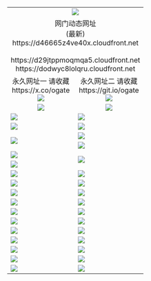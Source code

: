 ﻿<table>
  <tr></tr>
  <tr><td colspan=2 align=center><img src="https://d46665z4ve40x.cloudfront.net/Up/oGate.jpg" /></td></tr>
  <tr><td colspan=2 align=center>网门动态网址<br/>(最新)
<br>https://d46665z4ve40x.cloudfront.net
<br/>
<br>https://d29jtppmoqmqa5.cloudfront.net
<br>https://dodwyc8lolqru.cloudfront.net
    </td>
  </tr>
  <tr>
    <td align=center>永久网址一 请收藏<br/>https://x.co/ogate<br><a href="https://d46665z4ve40x.cloudfront.net/Up/0WMGDL1.png"><img src="https://d46665z4ve40x.cloudfront.net/Up/0WMGD1.png" /></a></td>
    <td align=center>永久网址二 请收藏<br/>https://git.io/ogate<br><a href="https://d46665z4ve40x.cloudfront.net/Up/0WMGDL2.png"><img src="https://d46665z4ve40x.cloudfront.net/Up/0WMGD2.png" /></a></td>
  </tr>
  <tr>
    <td align=center><a href="https://d46665z4ve40x.cloudfront.net/?from=github"><img src="https://d46665z4ve40x.cloudfront.net/Up/0WMPG.jpg" /></a></td>
    <td align=center><a href="https://d46665z4ve40x.cloudfront.net/ogUP.aspx?name=0oGate.apk&from=github"><img src="https://d46665z4ve40x.cloudfront.net/Up/0WMAZ.jpg" /></a></td>
  </tr>
  <tr>
    <td><a href="https://d46665z4ve40x.cloudfront.net/oNote.aspx?id=oGate&from=github" target="_blank"><img src="https://d46665z4ve40x.cloudfront.net/Up/0WCYY.jpg" /></a></td>
    <td><a href="https://d46665z4ve40x.cloudfront.net/oNote.aspx?id=oNote&from=github" target="_blank"><img src="https://d46665z4ve40x.cloudfront.net/Up/0WZTT.jpg" /></a></td>
  </tr>
  <tr>
    <td><a href="https://d46665z4ve40x.cloudfront.net/ogDY.aspx?from=github" target="_blank"><img src="https://d46665z4ve40x.cloudfront.net/Up/DY.jpg"/></a></td>
    <td><a href="https://d46665z4ve40x.cloudfront.net/ogST.aspx?from=github" target="_blank"><img src="https://d46665z4ve40x.cloudfront.net/Up/ST.jpg"/></a></td>
  </tr>
  <tr>
    <td rowspan=2><a href="https://d46665z4ve40x.cloudfront.net/ogUP.aspx?name=WJ.mp4&count=240P:5,480P:1&from=github" target="_blank"><img src="https://d46665z4ve40x.cloudfront.net/Up/WJ.jpg" /></a></td>
    <td><a href="https://d46665z4ve40x.cloudfront.net/ogUP.aspx?name=DKC.mp4&count=17&from=github" target="_blank"><img src="https://d46665z4ve40x.cloudfront.net/Up/DKC.jpg" /></a></td> 
  </tr>
  <tr>
    <td><a href="https://d46665z4ve40x.cloudfront.net/ogUP.aspx?name=LRWS.mp4&count=6B:17,5A:10,5B:35,4A:14,4B:19,3A:10,3B:26,2A:16,2B:21,1A:23,1B:29&from=github" target="_blank"><img src="https://d46665z4ve40x.cloudfront.net/Up/LRWS.jpg" /></a></td>
  </tr>
  <tr>
    <td><a href="https://d46665z4ve40x.cloudfront.net/ogUP.aspx?name=JQR.mp4&count=2&from=github" target="_blank"><img src="https://d46665z4ve40x.cloudfront.net/Up/JQR.jpg" /></a></td>   
    <td rowspan=2><a href="https://d46665z4ve40x.cloudfront.net/ogUP.aspx?name=JP.mp4&count=9&from=github" target="_blank"><img src="https://d46665z4ve40x.cloudfront.net/Up/JP.jpg" /></td>
  </tr>
  <tr>
    <td><a href="https://d46665z4ve40x.cloudfront.net/ogUP.aspx?name=ZSJ.mp4&count=16&from=github" target="_blank"><img src="https://d46665z4ve40x.cloudfront.net/Up/ZSJ.jpg" /></a></td>
  </tr>
  <tr>
    <td><a href="https://d46665z4ve40x.cloudfront.net/ogUP.aspx?name=SSZJ.mp4&count=6&from=github" target="_blank"><img src="https://d46665z4ve40x.cloudfront.net/Up/SSZJ.jpg" /></a></td>
    <td><a href="https://d46665z4ve40x.cloudfront.net/ogUP.aspx?name=WH.mp4&from=github" target="_blank"><img src="https://d46665z4ve40x.cloudfront.net/Up/WH.jpg" /></a></td>
  </tr>
  <tr>
    <td><a href="https://d46665z4ve40x.cloudfront.net/ogUP.aspx?name=3XZM.mp4&count=240P:1,480P:1&from=github" target="_blank"><img src="https://d46665z4ve40x.cloudfront.net/Up/3XZM.jpg" /></a></td>
    <td><a href="https://d46665z4ve40x.cloudfront.net/ogUP.aspx?name=DWHM.mp4&from=github" target="_blank"><img src="https://d46665z4ve40x.cloudfront.net/Up/DWHM.jpg" /></a></td>
  </tr>
  <tr>
    <td><a href="https://d46665z4ve40x.cloudfront.net/ogUP.aspx?name=TRHY.mp4&from=github" target="_blank"><img src="https://d46665z4ve40x.cloudfront.net/Up/TRHY.jpg" /></a></td>
    <td><a href="https://d46665z4ve40x.cloudfront.net/ogUP.aspx?name=XTFY.mp4&count=24&from=github" target="_blank"><img src="https://d46665z4ve40x.cloudfront.net/Up/XTFY.jpg" /></a></td>
  </tr>
  <tr>
    <td><a href="https://d46665z4ve40x.cloudfront.net/ogUP.aspx?name=4SQQ.mp4&count=06:18&current=06:18&from=github" target="_blank"><img src="https://d46665z4ve40x.cloudfront.net/Up/4SQQ0.jpg" /></a></td>
    <td><a href="https://d46665z4ve40x.cloudfront.net/ogUP.aspx?name=4SHQ.mp4&count=06:20&current=06:20&from=github" target="_blank"><img src="https://d46665z4ve40x.cloudfront.net/Up/4SHQ0.jpg" /></a></td>
  </tr>
  <tr>
    <td><a href="https://d46665z4ve40x.cloudfront.net/ogUP.aspx?name=4SZG.mp4&count=06:20&current=06:20&from=github" target="_blank"><img src="https://d46665z4ve40x.cloudfront.net/Up/4SZG0.jpg" /></a></td>
    <td><a href="https://d46665z4ve40x.cloudfront.net/ogUP.aspx?name=4SDJ.mp4&count=06:34&current=06:33&from=github" target="_blank"><img src="https://d46665z4ve40x.cloudfront.net/Up/4SDJ0.jpg" /></a></td>
  </tr>
  <tr>
    <td><a href="https://d46665z4ve40x.cloudfront.net/onUP.aspx?name=https://x.co/dtw99&from=github" target="_blank"><img src="https://d46665z4ve40x.cloudfront.net/Up/0DTW.jpg"/></a></td>
    <td><a href="https://d46665z4ve40x.cloudfront.net/onUP.aspx?name=https://d2ao90bsskjq20.cloudfront.net/acenter/&from=github" target="_blank"><img src="https://d46665z4ve40x.cloudfront.net/Up/0TDW.jpg" /></a></td>
  </tr>
  <tr>
    <td><a href="https://d46665z4ve40x.cloudfront.net/onUP.aspx?name=https://d23nscda4f4lvy.cloudfront.net/gb/nsc413.htm&from=github" target="_blank"><img src="https://d46665z4ve40x.cloudfront.net/Up/0DJY.jpg" /></a></td>
    <td><a href="https://d46665z4ve40x.cloudfront.net/onUP.aspx?name=https://dgocdxv5343dc.cloudfront.net/xtr/gb/prog204.html&from=github" target="_blank"><img src="https://d46665z4ve40x.cloudfront.net/Up/0XTR.jpg" /></a></td>
  </tr>
  <tr>
    <td><a href="https://d46665z4ve40x.cloudfront.net/onUP.aspx?name=https://d7203y8eitivv.cloudfront.net&from=github" target="_blank"><img src="https://d46665z4ve40x.cloudfront.net/Up/0MHW.jpg" /></a></td>
    <td><a href="https://d46665z4ve40x.cloudfront.net/onUP.aspx?name=https://d38z1xzg5vtneh.cloudfront.net&from=github" target="_blank"><img src="https://d46665z4ve40x.cloudfront.net/Up/0ZJW.jpg" /></a></td>
  </tr>
  <tr>
    <td><a href="https://d46665z4ve40x.cloudfront.net/ogUP.aspx?name=FG.zip&from=github" target="_blank"><img src="https://d46665z4ve40x.cloudfront.net/Up/FG.jpg" /></a></td>
    <td><a href="https://d46665z4ve40x.cloudfront.net/ogUP.aspx?name=FGA.apk&from=github" target="_blank"><img src="https://d46665z4ve40x.cloudfront.net/Up/FGA.jpg" /></a></td>
  </tr>
  <tr>
    <td><a href="https://d46665z4ve40x.cloudfront.net/ogUP.aspx?name=U.zip&from=github" target="_blank"><img src="https://d46665z4ve40x.cloudfront.net/Up/U.jpg" /></a></td>
    <td><a href="https://d46665z4ve40x.cloudfront.net/ogUP.aspx?name=UA.apk&from=github" target="_blank"><img src="https://d46665z4ve40x.cloudfront.net/Up/UA.jpg" /></a></td>
  </tr>
  <tr>
    <td><a href="https://d46665z4ve40x.cloudfront.net/ogUP.aspx?name=0iPPOTV.zip&from=github" target="_blank"><img src="https://d46665z4ve40x.cloudfront.net/Up/0iPPOTV.jpg" /></a></td>
    <td><a href="https://d46665z4ve40x.cloudfront.net/ogUP.aspx?name=0iNTD.apk&from=github" target="_blank"><img src="https://d46665z4ve40x.cloudfront.net/Up/0iNTD.jpg" /></a></td>
  </tr>
</table>

